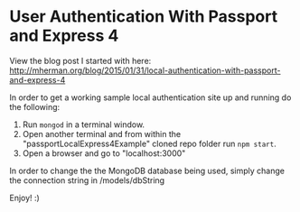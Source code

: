 # User Authentication With Passport and Express 4

View the blog post I started with here: http://mherman.org/blog/2015/01/31/local-authentication-with-passport-and-express-4

In order to get a working sample local authentication site up and running do the following:

1. Run `mongod` in a terminal window.
2. Open another terminal and from within the "passportLocalExpress4Example" cloned repo folder run `npm start`.
3. Open a browser and go to "localhost:3000"

In order to change the the MongoDB database being used, simply change the connection string in /models/dbString

Enjoy! :)
